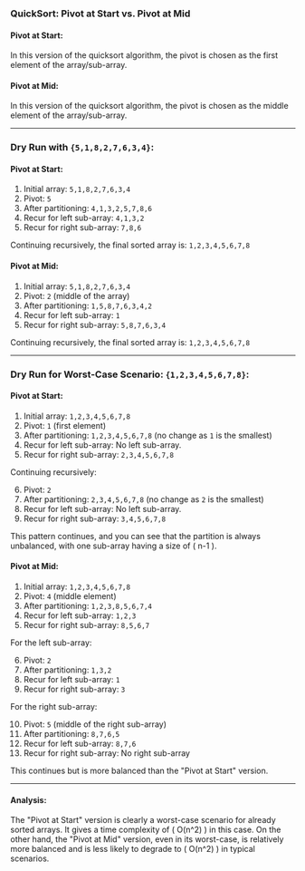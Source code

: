 
### QuickSort: Pivot at Start vs. Pivot at Mid

#### Pivot at Start:

In this version of the quicksort algorithm, the pivot is chosen as the first element of the array/sub-array.

#### Pivot at Mid:

In this version of the quicksort algorithm, the pivot is chosen as the middle element of the array/sub-array.

---

### Dry Run with `{5,1,8,2,7,6,3,4}`:

#### Pivot at Start:

1. Initial array: `5,1,8,2,7,6,3,4`
2. Pivot: `5`
3. After partitioning: `4,1,3,2,5,7,8,6`
4. Recur for left sub-array: `4,1,3,2`
5. Recur for right sub-array: `7,8,6`

Continuing recursively, the final sorted array is: `1,2,3,4,5,6,7,8`

#### Pivot at Mid:

1. Initial array: `5,1,8,2,7,6,3,4`
2. Pivot: `2` (middle of the array)
3. After partitioning: `1,5,8,7,6,3,4,2`
4. Recur for left sub-array: `1`
5. Recur for right sub-array: `5,8,7,6,3,4`

Continuing recursively, the final sorted array is: `1,2,3,4,5,6,7,8`

---

### Dry Run for Worst-Case Scenario: `{1,2,3,4,5,6,7,8}`:

#### Pivot at Start:

1. Initial array: `1,2,3,4,5,6,7,8`
2. Pivot: `1` (first element)
3. After partitioning: `1,2,3,4,5,6,7,8` (no change as `1` is the smallest)
4. Recur for left sub-array: No left sub-array.
5. Recur for right sub-array: `2,3,4,5,6,7,8`

Continuing recursively:

6. Pivot: `2`
7. After partitioning: `2,3,4,5,6,7,8` (no change as `2` is the smallest)
8. Recur for left sub-array: No left sub-array.
9. Recur for right sub-array: `3,4,5,6,7,8`

This pattern continues, and you can see that the partition is always unbalanced, with one sub-array having a size of \( n-1 \).

#### Pivot at Mid:

1. Initial array: `1,2,3,4,5,6,7,8`
2. Pivot: `4` (middle element)
3. After partitioning: `1,2,3,8,5,6,7,4`
4. Recur for left sub-array: `1,2,3`
5. Recur for right sub-array: `8,5,6,7`

For the left sub-array:

6. Pivot: `2`
7. After partitioning: `1,3,2`
8. Recur for left sub-array: `1`
9. Recur for right sub-array: `3`

For the right sub-array:

10. Pivot: `5` (middle of the right sub-array)
11. After partitioning: `8,7,6,5`
12. Recur for left sub-array: `8,7,6`
13. Recur for right sub-array: No right sub-array

This continues but is more balanced than the "Pivot at Start" version.

---

#### Analysis:

The "Pivot at Start" version is clearly a worst-case scenario for already sorted arrays. It gives a time complexity of \( O(n^2) \) in this case. On the other hand, the "Pivot at Mid" version, even in its worst-case, is relatively more balanced and is less likely to degrade to \( O(n^2) \) in typical scenarios.
